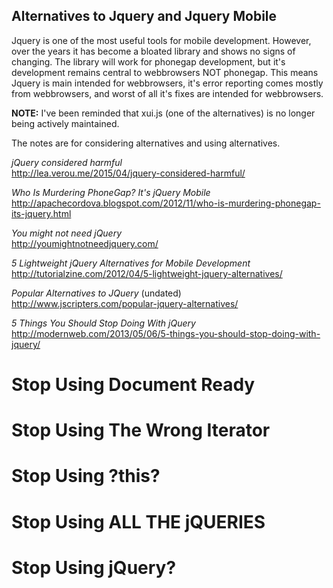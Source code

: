 ## Alternatives to Jquery and Jquery Mobile  ##

Jquery is one of the most useful tools for mobile development. However, over the years it has become a bloated library and shows no signs of changing. The library will work for phonegap development, but it's development remains central to webbrowsers NOT phonegap. This means Jquery is main intended for webbrowsers, it's error reporting comes mostly from webbrowsers, and worst of all it's fixes are intended for webbrowsers.

**NOTE:** I've been reminded that xui.js (one of the alternatives) is no longer being actively maintained.

The notes are for considering alternatives and using alternatives.

*jQuery considered harmful*<br />
http://lea.verou.me/2015/04/jquery-considered-harmful/

*Who Is Murdering PhoneGap? It's jQuery Mobile*<br />
http://apachecordova.blogspot.com/2012/11/who-is-murdering-phonegap-its-jquery.html

*You might not need jQuery*<br />
http://youmightnotneedjquery.com/

*5 Lightweight jQuery Alternatives for Mobile Development*<br />
http://tutorialzine.com/2012/04/5-lightweight-jquery-alternatives/

*Popular Alternatives to JQuery* (undated)<br />
http://www.jscripters.com/popular-jquery-alternatives/


*5 Things You Should Stop Doing With jQuery*
http://modernweb.com/2013/05/06/5-things-you-should-stop-doing-with-jquery/

# Stop Using Document Ready
# Stop Using The Wrong Iterator
# Stop Using ?this?
# Stop Using ALL THE jQUERIES
# Stop Using jQuery?



